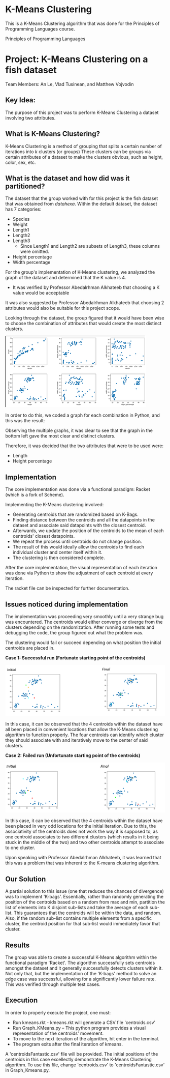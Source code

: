 # K-Means Clustering
This is a K-Means Clustering algorithm that was done for the Principles of Programming Languages course. 

Principles of Programming Languages

# Project: K-Means Clustering on a fish dataset

Team Members: An Le, Vlad Tusinean, and Matthew Vojvodin

## Key Idea:

The purpose of this project was to perform K-Means Clustering a dataset involving two attributes.

## What is K-Means Clustering?

K-Means Clustering is a method of grouping that splits a certain number of iterations into _k_ clusters (or groups) These clusters can be groups via certain attributes of a dataset to make the clusters obvious, such as height, color, sex, etc.

## What is the dataset and how did was it partitioned?

The dataset that the group worked with for this project is the fish dataset that was obtained from _datahexa_. Within the default dataset, the dataset has 7 categories:

- Species
- Weight
- Length1
- Length2
- Length3
  - Since Length1 and Length2 are subsets of Length3, these columns were omitted.
- Height percentage
- Width percentage

For the group&#39;s implementation of K-Means clustering, we analyzed the graph of the dataset and determined that the K value is 4.

  - It was verified by Professor Abedalrhman Alkhateeb that choosing a K value would be acceptable

It was also suggested by Professor Abedalrhman Alkhateeb that choosing 2 attributes would also be suitable for this project scope.

Looking through the dataset, the group figured that it would have been wise to choose the combination of attributes that would create the most distinct clusters.

![](images/Result.png)

In order to do this, we coded a graph for each combination in Python, and this was the result:

Observing the multiple graphs, it was clear to see that the graph in the bottom left gave the most clear and distinct clusters.

Therefore, it was decided that the two attributes that were to be used were:

  - Length
  - Height percentage

## Implementation

The core implementation was done via a functional paradigm: Racket (which is a fork of Scheme).

Implementing the K-Means clustering involved:

  - Generating centroids that are randomized based on K-Bags.
  - Finding distance between the centroids and all the datapoints in the dataset and associate said datapoints with the closest centroid.
  - Afterwards, we update the position of the centroids to the mean of each centroids&#39; closest datapoints.
  - We repeat the process until centroids do not change position.
  - The result of this would ideally allow the centroids to find each individual cluster and center itself within it.
  - The clustering is then considered complete.

After the core implementation, the visual representation of each iteration was done via Python to show the adjustment of each centroid at every iteration.

The racket file can be inspected for further documentation.

## Issues noticed during implementation

The implementation was proceeding very smoothly until a very strange bug was encountered. The centroids would either converge or diverge from the clusters depending on the randomization. After running some tests and debugging the code, the group figured out what the problem was.

The clustering would fail or succeed depending on what position the initial centroids are placed in.


**Case 1: Successful run (Fortunate starting point of the centroids)**

![](images/Case1.png)

In this case, it can be observed that the 4 centroids within the dataset have all been placed in convenient locations that allow the K-Means clustering algorithm to function properly. The four centroids can identify which cluster they should associate with and iteratively move to the center of said clusters.

**Case 2: Failed run (Unfortunate starting point of the centroids)**

![](images/Case2.png)


In this case, it can be observed that the 4 centroids within the dataset have been placed in very odd locations for the initial iteration. Due to this, the associativity of the centroids does not work the way it is supposed to, as one centroid associates to two different clusters (which results in it being stuck in the middle of the two) and two other centroids attempt to associate to one cluster.

Upon speaking with Professor Abedalrhman Alkhateeb, it was learned that this was a problem that was inherent to the K-means clustering algorithm.

## Our Solution

A partial solution to this issue (one that reduces the chances of divergence) was to implement &#39;K-bags&#39;. Essentially, rather than randomly generating the position of the centroids based on a random from max and min, partition the list of elements into K disjoint sub-lists and take the average of each sub-list. This guarantees that the centroids will be within the data, and random. Also, if the random sub-list contains multiple elements from a specific cluster, the centroid position for that sub-list would immediately favor that cluster.

## Results

The group was able to create a successful K-Means algorithm within the functional paradigm &#39;Racket&#39;. The algorithm successfully sets centroids amongst the dataset and it generally successfully detects clusters within it. Not only that, but the implementation of the &#39;K-bags&#39; method to solve an edge case was successful, allowing for a significantly lower failure rate. This was verified through multiple test cases.

## Execution

In order to properly execute the project, one must:

- Run kmeans.rkt - kmeans.rkt will generate a CSV file &#39;centroids.csv&#39;
- Run Graph\_KMeans.py – This python program provides a visual representation of the centroids&#39; movement.
- To move to the next iteration of the algorithm, hit enter in the terminal.
- The program exits after the final iteration of kmeans.

A &#39;centroidsFantastic.csv&#39; file will be provided. The initial positions of the centroids in this case excellectly demonstrate the K-Means Clustering algorithm. To use this file, change &#39;centroids.csv&#39; to &#39;centroidsFantastic.csv&#39; in Graph\_Kmeans.py.
